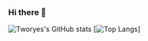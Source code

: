 ### Hi there 👋

<!--
**Tworye01/Tworye01** is a ✨ _special_ ✨ repository because its `README.md` (this file) appears on your GitHub profile.

Here are some ideas to get you started:

- 🔭 I’m currently working on ...
- 🌱 I’m currently learning ...
- 👯 I’m looking to collaborate on ...
- 🤔 I’m looking for help with ...
- 💬 Ask me about ...
- 📫 How to reach me: ...
- 😄 Pronouns: ...
- ⚡ Fun fact: ...
-->
![Tworyes's GitHub stats](https://github-readme-stats.vercel.app/api?username=Tworye01&show_icons=true&theme=radical)
[![Top Langs](https://github-readme-stats.vercel.app/api/top-langs/?username=Tworye01&show_icons=true&theme=radical)]
